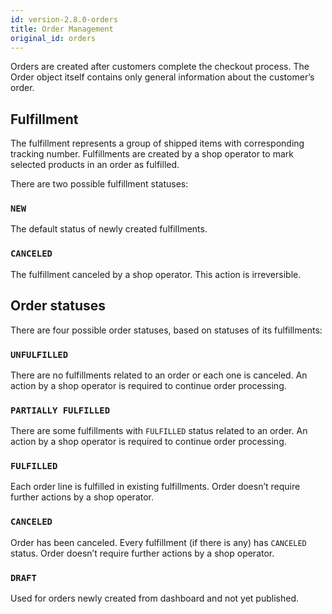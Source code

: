 ```yaml
---
id: version-2.8.0-orders
title: Order Management
original_id: orders
---
```


Orders are created after customers complete the checkout process. The Order object itself contains only general information about the customer’s order.


## Fulfillment

The fulfillment represents a group of shipped items with corresponding tracking number. Fulfillments are created by a shop operator to mark selected products in an order as fulfilled.

There are two possible fulfillment statuses:


### `NEW`

The default status of newly created fulfillments.


### `CANCELED`

The fulfillment canceled by a shop operator. This action is irreversible.


## Order statuses

There are four possible order statuses, based on statuses of its fulfillments:


### `UNFULFILLED`

There are no fulfillments related to an order or each one is canceled. An action by a shop operator is required to continue order processing.


### `PARTIALLY FULFILLED`

There are some fulfillments with `FULFILLED` status related to an order. An action by a shop operator is required to continue order processing.


### `FULFILLED`

Each order line is fulfilled in existing fulfillments. Order doesn’t require further actions by a shop operator.


### `CANCELED`

Order has been canceled. Every fulfillment (if there is any) has `CANCELED` status. Order doesn’t require further actions by a shop operator.


### `DRAFT`

Used for orders newly created from dashboard and not yet published.